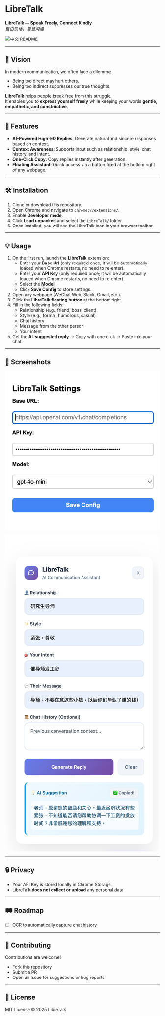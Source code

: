 # LibreTalk

**LibreTalk — Speak Freely, Connect Kindly**  
*自由说话，善意沟通*

[![中文 README](https://img.shields.io/badge/README-中文-ff4d4f?style=flat-square)](./README_ZH.md)


---

## 🌟 Vision
In modern communication, we often face a dilemma:  
- Being too direct may hurt others.  
- Being too indirect suppresses our true thoughts.  

**LibreTalk** helps people break free from this struggle.  
It enables you to **express yourself freely** while keeping your words **gentle, empathetic, and constructive**.  

---

## 🚀 Features
- **AI-Powered High-EQ Replies**: Generate natural and sincere responses based on context.  
- **Context Awareness**: Supports input such as relationship, style, chat history, and intent.  
- **One-Click Copy**: Copy replies instantly after generation.  
- **Floating Assistant**: Quick access via a button fixed at the bottom right of any webpage.  

---

## 🛠️ Installation
1. Clone or download this repository.  
2. Open Chrome and navigate to `chrome://extensions/`.  
3. Enable **Developer mode**.  
4. Click **Load unpacked** and select the `LibreTalk/` folder.  
5. Once installed, you will see the LibreTalk icon in your browser toolbar.  

---

## 💡 Usage
1. On the first run, launch the **LibreTalk** extension:  
   - Enter your **Base Url** (only required once; it will be automatically loaded when Chrome restarts, no need to re-enter).  
   - Enter your **API Key** (only required once; it will be automatically loaded when Chrome restarts, no need to re-enter).  
   - Select the **Model**.  
   - Click **Save Config** to store settings.  
2. Open any webpage (WeChat Web, Slack, Gmail, etc.).  
3. Click the **LibreTalk floating button** at the bottom right.  
4. Fill in the following fields:  
   - Relationship (e.g., friend, boss, client)  
   - Style (e.g., formal, humorous, casual)  
   - Chat history  
   - Message from the other person  
   - Your intent  
5. Get the **AI-suggested reply** → Copy with one click → Paste into your chat.  

---

## 📸 Screenshots
![API Setting](./assets/api_setting.png)

![Case](./assets/case1.png)


---

## 🔒 Privacy
- Your API Key is stored locally in Chrome Storage.  
- LibreTalk **does not collect or upload** any personal data.  

---

## 🛤️ Roadmap
- [ ] OCR to automatically capture chat history  

---

## 🤝 Contributing
Contributions are welcome!  
- Fork this repository  
- Submit a PR  
- Open an Issue for suggestions or bug reports  

---

## 📜 License
MIT License © 2025 LibreTalk
